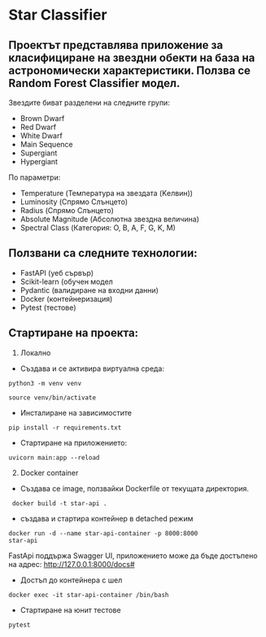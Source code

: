 # Star Classifier

## Проектът представлява приложение за класифициране на звездни обекти на база на астрономически характеристики. Ползва се Random Forest Classifier модел.

Звездите биват разделени на следните групи:

- Brown Dwarf
- Red Dwarf
- White Dwarf
- Main Sequence
- Supergiant
- Hypergiant

По параметри:

- Temperature (Температура на звездата (Kелвин))
- Luminosity (Спрямо Слънцето)
- Radius (Спрямо Слънцето)
- Absolute Magnitude (Абсолютна звездна величина)
- Spectral Class (Категория: O, B, A, F, G, K, M)

## Ползвани са следните технологии:

- FastAPI (уеб сървър)
- Scikit-learn (обучен модел
- Pydantic (валидиране на входни данни)
- Docker (контейнеризация)
- Pytest (тестове)

## Стартиране на проекта:

1. Локално

- Създава и се активира виртуална среда:

<code>python3 -m venv venv</code>

<code>source venv/bin/activate</code>

- Инсталиране на зависимостите

<code>pip install -r requirements.txt</code>

 - Стартиране на приложението:

<code>uvicorn main:app --reload</code>

2. Docker container

- Създава се image, ползвайки Dockerfile от текущата директория.

<code> docker build -t star-api .  </code>  

- създава и стартира контейнер в detached режим

<code>docker run -d --name star-api-container -p 8000:8000 star-api</code>

FastApi поддържа Swagger UI, приложението може да бъде достъпено на адрес: http://127.0.0.1:8000/docs#

- Достъп до контейнера с шел

<code>docker exec -it star-api-container /bin/bash</code> 

- Стартиране на юнит тестове

<code>pytest</code>



